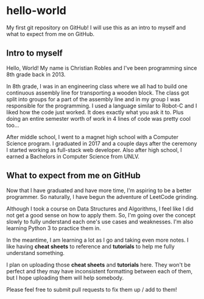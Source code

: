 # hello-world
My first git repository on GitHub! I will use this as an intro to myself and what to expect from me on GitHub.

## Intro to myself

Hello, World! My name is Christian Robles and I've been programming since 8th grade back in 2013.

In 8th grade, I was in an engineering class where we all had to build one continuous assembly line for transporting a wooden block. The class got split into groups for a part of the assembly line and in my group I was responsible for the programming. I used a language similar to Robot-C and I liked how the code just worked. It does exactly what you ask it to. Plus doing an entire semester worth of work in 4 lines of code was pretty cool too...

After middle school, I went to a magnet high school with a Computer Science program. I graduated in 2017 and a couple days after the ceremony I started working as full-stack web developer. Also after high school, I earned a Bachelors in Computer Science from UNLV.

## What to expect from me on GitHub

Now that I have graduated and have more time, I'm aspiring to be a better programmer. So naturally, I have begun the adventure of LeetCode grinding.

Although I took a course on Data Structures and Algorithms, I feel like I did not get a good sense on how to apply them. So, I'm going over the concept slowly to fully understand each one's use cases and weaknesses. I'm also learning Python 3 to practice them in.

In the meantime, I am learning a lot as I go and taking even more notes. I like having **cheat sheets** to reference and **tutorials** to help me fully understand something.

I plan on uploading those **cheat sheets** and **tutorials** here. They won't be perfect and they may have inconsistent formatting between each of them, but I hope uploading them will help somebody.

Please feel free to submit pull requests to fix them up / add to them!
